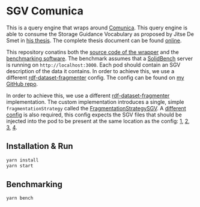 # SGV Comunica

This is a query engine that wraps around [Comunica](https://github.com/comunica/comunica/).
This query engine is able to consume the Storage Guidance Vocabulary as proposed by Jitse De Smet in [his thesis](https://thesis.jitsedesmet.be/).
The complete thesis document can be found [online](https://thesis.jitsedesmet.be/solution/report.pdf).

This repository conatins both the [source code of the wrapper](/src) and the [benchmarking software](/benchmarking).
The benchmark assumes that a [SolidBench](https://github.com/SolidBench/SolidBench.js) server is running on `http://localhost:3000`.
Each pod should contain an SGV description of the data it contains.
In order to achieve this, we use a different [rdf-dataset-fragmenter](https://github.com/SolidBench/rdf-dataset-fragmenter.js) config.
The config can be found on [my GitHub repo](https://github.com/jitsedesmet/rdf-dataset-fragmenter.js/blob/feat/shaved-sgv/fragmenter-config-pod.json).

In order to achieve this, we use a different [rdf-dataset-fragmenter](https://github.com/SolidBench/rdf-dataset-fragmenter.js) implementation.
The custom implementation introduces a single, simple `fragmentationStrategy` called the [FragmentationStrategySGV](https://github.com/jitsedesmet/rdf-dataset-fragmenter.js/blob/feat/shaved-sgv/lib/strategy/FragmentationStrategySgv.ts).
A [different config](https://github.com/jitsedesmet/rdf-dataset-fragmenter.js/blob/feat/shaved-sgv/fragmenter-config-pod.json) is also required,
this config expects the SGV files that should be injected into the pod to be present at the same location as the config:
[1](https://github.com/jitsedesmet/rdf-dataset-fragmenter.js/blob/feat/shaved-sgv/sgv-posts-creationdate.ttl),
[2](https://github.com/jitsedesmet/rdf-dataset-fragmenter.js/blob/feat/shaved-sgv/sgv-posts-location.ttl),
[3](https://github.com/jitsedesmet/rdf-dataset-fragmenter.js/blob/feat/shaved-sgv/sgv-posts-one-file.ttl),
[4](https://github.com/jitsedesmet/rdf-dataset-fragmenter.js/blob/feat/shaved-sgv/sgv-posts-per-resource.ttl).


## Installation & Run

```bash
yarn install
yarn start
```

## Benchmarking

```bash
yarn bench
```
